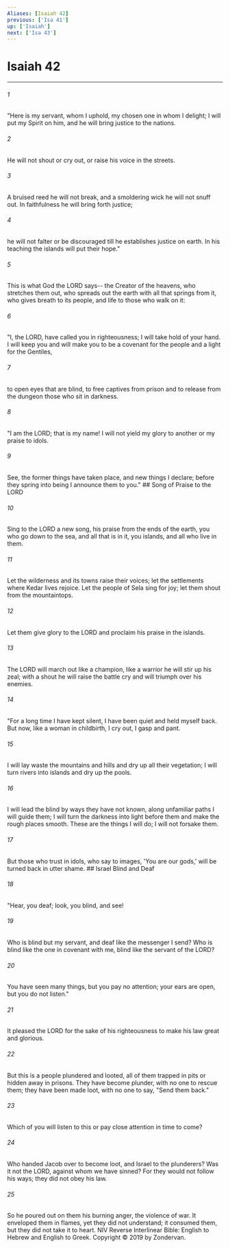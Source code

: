 ```yaml
---
Aliases: [Isaiah 42]
previous: ['Isa 41']
up: ['Isaiah']
next: ['Isa 43']
---
```

# Isaiah 42

***


###### 1 
"Here is my servant, whom I uphold, my chosen one in whom I delight; I will put my Spirit on him, and he will bring justice to the nations. 

###### 2 
He will not shout or cry out, or raise his voice in the streets. 

###### 3 
A bruised reed he will not break, and a smoldering wick he will not snuff out. In faithfulness he will bring forth justice; 

###### 4 
he will not falter or be discouraged till he establishes justice on earth. In his teaching the islands will put their hope." 

###### 5 
This is what God the LORD says-- the Creator of the heavens, who stretches them out, who spreads out the earth with all that springs from it, who gives breath to its people, and life to those who walk on it: 

###### 6 
"I, the LORD, have called you in righteousness; I will take hold of your hand. I will keep you and will make you to be a covenant for the people and a light for the Gentiles, 

###### 7 
to open eyes that are blind, to free captives from prison and to release from the dungeon those who sit in darkness. 

###### 8 
"I am the LORD; that is my name! I will not yield my glory to another or my praise to idols. 

###### 9 
See, the former things have taken place, and new things I declare; before they spring into being I announce them to you." ## Song of Praise to the LORD 

###### 10 
Sing to the LORD a new song, his praise from the ends of the earth, you who go down to the sea, and all that is in it, you islands, and all who live in them. 

###### 11 
Let the wilderness and its towns raise their voices; let the settlements where Kedar lives rejoice. Let the people of Sela sing for joy; let them shout from the mountaintops. 

###### 12 
Let them give glory to the LORD and proclaim his praise in the islands. 

###### 13 
The LORD will march out like a champion, like a warrior he will stir up his zeal; with a shout he will raise the battle cry and will triumph over his enemies. 

###### 14 
"For a long time I have kept silent, I have been quiet and held myself back. But now, like a woman in childbirth, I cry out, I gasp and pant. 

###### 15 
I will lay waste the mountains and hills and dry up all their vegetation; I will turn rivers into islands and dry up the pools. 

###### 16 
I will lead the blind by ways they have not known, along unfamiliar paths I will guide them; I will turn the darkness into light before them and make the rough places smooth. These are the things I will do; I will not forsake them. 

###### 17 
But those who trust in idols, who say to images, 'You are our gods,' will be turned back in utter shame. ## Israel Blind and Deaf 

###### 18 
"Hear, you deaf; look, you blind, and see! 

###### 19 
Who is blind but my servant, and deaf like the messenger I send? Who is blind like the one in covenant with me, blind like the servant of the LORD? 

###### 20 
You have seen many things, but you pay no attention; your ears are open, but you do not listen." 

###### 21 
It pleased the LORD for the sake of his righteousness to make his law great and glorious. 

###### 22 
But this is a people plundered and looted, all of them trapped in pits or hidden away in prisons. They have become plunder, with no one to rescue them; they have been made loot, with no one to say, "Send them back." 

###### 23 
Which of you will listen to this or pay close attention in time to come? 

###### 24 
Who handed Jacob over to become loot, and Israel to the plunderers? Was it not the LORD, against whom we have sinned? For they would not follow his ways; they did not obey his law. 

###### 25 
So he poured out on them his burning anger, the violence of war. It enveloped them in flames, yet they did not understand; it consumed them, but they did not take it to heart. NIV Reverse Interlinear Bible: English to Hebrew and English to Greek. Copyright © 2019 by Zondervan.
